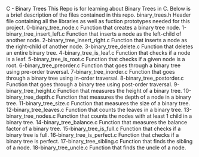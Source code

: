 C - Binary Trees
This Repo is for learning about Binary Trees in C. Below is a brief description of the files contained in this repo.
binary_trees.h
Header file containing all the libraries as well as fuction prototypes needed for this project.
0-binary_tree_node.c
Function that creates a binary tree node.
1-binary_tree_insert_left.c
Function that inserts a node as the left-child of another node.
2-binary_tree_insert_right.c
Function that inserts a node as the right-child of another node.
3-binary_tree_delete.c
Function that deletes an entire binary tree.
4-binary_tree_is_leaf.c
Function that checks if a node is a leaf.
5-binary_tree_is_root.c
Function that checks if a given node is a root.
6-binary_tree_preorder.c
Function that goes through a binary tree using pre-order traversal.
7-binary_tree_inorder.c
Function that goes through a binary tree using in-order traversal.
8-binary_tree_postorder.c
Function that goes through a binary tree using post-order traversal.
9-binary_tree_height.c
Function that measures the height of a binary tree.
10-binary_tree_depth.c
Function that measures the depth of a node in a binary tree.
11-binary_tree_size.c
Function that measures the size of a binary tree.
12-binary_tree_leaves.c
Function that counts the leaves in a binary tree.
13-binary_tree_nodes.c
Function that counts the nodes with at least 1 child in a binary tree.
14-binary_tree_balance.c
Function that measures the balance factor of a binary tree.
15-binary_tree_is_full.c
Function that checks if a binary tree is full.
16-binary_tree_is_perfect.c
Function that checks if a binary tree is perfect.
17-binary_tree_sibling.c
Function that finds the sibling of a node.
18-binary_tree_uncle.c
Function that finds the uncle of a node.
